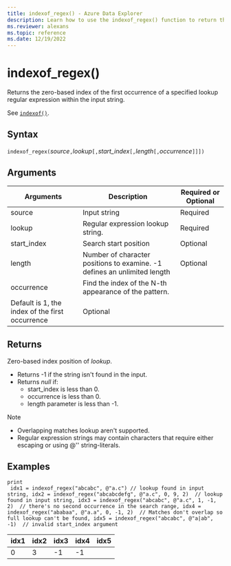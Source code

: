 ```yaml
---
title: indexof_regex() - Azure Data Explorer
description: Learn how to use the indexof_regex() function to return the zero-based index position of a `regex` input.
ms.reviewer: alexans
ms.topic: reference
ms.date: 12/19/2022
---
```

# indexof_regex()

Returns the zero-based index of the first occurrence of a specified lookup regular expression within the input string.

See [`indexof()`](indexoffunction.md).

## Syntax

`indexof_regex(`*source*`,`*lookup*`[,`*start_index*`[,`*length*`[,`*occurrence*`]]])`

## Arguments

|Arguments     | Description                                     |Required or Optional|
|--------------|-------------------------------------------------|--------------------|
|source        | Input string                                    |Required            |
|lookup        | Regular expression lookup string.               |Required            |
|start_index   | Search start position                           |Optional            |
|length        | Number of character positions to examine. -1 defines an unlimited length |Optional            |
|occurrence    | Find the index of the N-th appearance of the pattern.
                 Default is 1, the index of the first occurrence |Optional            |

## Returns

Zero-based index position of *lookup*.

* Returns -1 if the string isn't found in the input.
* Returns *null* if:
  * start_index is less than 0.
  * occurrence is less than 0.
  * length parameter is less than -1.

> [!NOTE]
>
* Overlapping matches lookup aren't supported.
* Regular expression strings may contain characters that require either escaping or using @'' string-literals.

## Examples

```kusto
print
 idx1 = indexof_regex("abcabc", @"a.c") // lookup found in input string, idx2 = indexof_regex("abcabcdefg", @"a.c", 0, 9, 2)  // lookup found in input string, idx3 = indexof_regex("abcabc", @"a.c", 1, -1, 2)  // there's no second occurrence in the search range, idx4 = indexof_regex("ababaa", @"a.a", 0, -1, 2)  // Matches don't overlap so full lookup can't be found, idx5 = indexof_regex("abcabc", @"a|ab", -1)  // invalid start_index argument
```

|idx1|idx2|idx3|idx4|idx5|
|----|----|----|----|----|
|0   |3   |-1  |-1  |    |
